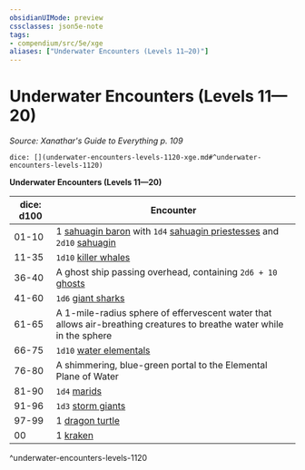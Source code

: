 ```yaml
---
obsidianUIMode: preview
cssclasses: json5e-note
tags:
- compendium/src/5e/xge
aliases: ["Underwater Encounters (Levels 11—20)"]
---
```

# Underwater Encounters (Levels 11—20)
*Source: Xanathar's Guide to Everything p. 109* 

`dice: [](underwater-encounters-levels-1120-xge.md#^underwater-encounters-levels-1120)`

**Underwater Encounters (Levels 11—20)**

| dice: d100 | Encounter |
|------------|-----------|
| 01-10 | 1 [sahuagin baron](/3-Mechanics/CLI/bestiary/humanoid/sahuagin-baron.md) with `1d4` [sahuagin priestesses](/3-Mechanics/CLI/bestiary/humanoid/sahuagin-priestess.md) and `2d10` [sahuagin](/3-Mechanics/CLI/bestiary/humanoid/sahuagin.md) |
| 11-35 | `1d10` [killer whales](/3-Mechanics/CLI/bestiary/beast/killer-whale.md) |
| 36-40 | A ghost ship passing overhead, containing `2d6 + 10` [ghosts](/3-Mechanics/CLI/bestiary/undead/ghost.md) |
| 41-60 | `1d6` [giant sharks](/3-Mechanics/CLI/bestiary/beast/giant-shark.md) |
| 61-65 | A 1-mile-radius sphere of effervescent water that allows air-breathing creatures to breathe water while in the sphere |
| 66-75 | `1d10` [water elementals](/3-Mechanics/CLI/bestiary/elemental/water-elemental.md) |
| 76-80 | A shimmering, blue-green portal to the Elemental Plane of Water |
| 81-90 | `1d4` [marids](/3-Mechanics/CLI/bestiary/elemental/marid.md) |
| 91-96 | `1d3` [storm giants](/3-Mechanics/CLI/bestiary/giant/storm-giant.md) |
| 97-99 | 1 [dragon turtle](/3-Mechanics/CLI/bestiary/dragon/dragon-turtle.md) |
| 00 | 1 [kraken](/3-Mechanics/CLI/bestiary/monstrosity/kraken.md) |
^underwater-encounters-levels-1120